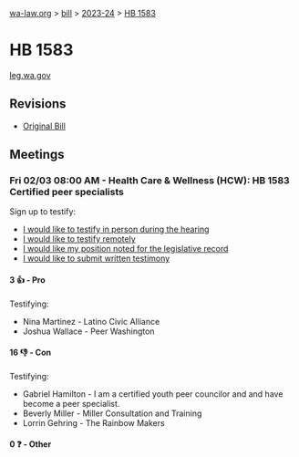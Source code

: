 [wa-law.org](/) > [bill](/bill/) > [2023-24](/bill/2023-24/) > [HB 1583](/bill/2023-24/hb/1583/)

# HB 1583
[leg.wa.gov](https://app.leg.wa.gov/billsummary?BillNumber=1583&Year=2023&Initiative=false)

## Revisions
* [Original Bill](1/)

## Meetings
### Fri 02/03 08:00 AM - Health Care & Wellness (HCW): HB 1583 Certified peer specialists
Sign up to testify:
* [I would like to testify in person during the hearing](https://app.leg.wa.gov/csi/Testifier/Add?chamber=House&mId=30558&aId=150552&caId=21049&tId=1)
* [I would like to testify remotely](https://app.leg.wa.gov/csi/Testifier/Add?chamber=House&mId=30558&aId=150552&caId=21049&tId=2)
* [I would like my position noted for the legislative record](https://app.leg.wa.gov/csi/Testifier/Add?chamber=House&mId=30558&aId=150552&caId=21049&tId=3)
* [I would like to submit written testimony](https://app.leg.wa.gov/csi/Testifier/Add?chamber=House&mId=30558&aId=150552&caId=21049&tId=4)

#### 3 👍 - Pro
Testifying:
* Nina Martinez - Latino Civic Alliance
* Joshua Wallace - Peer Washington

#### 16 👎 - Con
Testifying:
* Gabriel Hamilton - I am a certified youth peer councilor and and have become a peer specialist.
* Beverly Miller - Miller Consultation and Training
* Lorrin Gehring - The Rainbow Makers

#### 0 ❓ - Other
